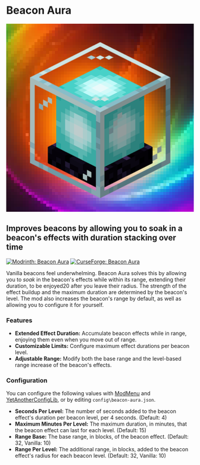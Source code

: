 # Beacon Aura

![icon.png](icon.png)

## Improves beacons by allowing you to soak in a beacon's effects with duration stacking over time

[![Modrinth: Beacon Aura](https://img.shields.io/badge/Modrinth-Beacon-Aura-00ae5d?logo=modrinth)](https://modrinth.com/mod/beacon-aura)
[![CurseForge: Beacon Aura](https://img.shields.io/badge/CurseForge-Beacon-Aura-f16437?logo=curseforge)](https://www.curseforge.com/minecraft/mc-mods/beacon-aura)

Vanilla beacons feel underwhelming. Beacon Aura solves this by allowing you to *soak* in the beacon's effects while within its range, extending their duration, to be enjoyed20 after you leave their radius. The strength of the effect buildup and the maximum duration are determined by the beacon's level. The mod also increases the beacon's range by default, as well as allowing you to configure it for yourself.

### Features

* **Extended Effect Duration:** Accumulate beacon effects while in range, enjoying them even when you move out of range.
* **Customizable Limits:** Configure maximum effect durations per beacon level.
* **Adjustable Range:** Modify both the base range and the level-based range increase of the beacon's effects.

### Configuration

You can configure the following values with [ModMenu](https://github.com/TerraformersMC/ModMenu) and [YetAnotherConfigLib](https://github.com/isXander/YetAnotherConfigLib), or by editing `config\beacon-aura.json`.

* **Seconds Per Level:** The number of seconds added to the beacon effect's duration per beacon level, per 4 seconds. (Default: 4)
* **Maximum Minutes Per Level:** The maximum duration, in minutes, that the beacon effect can last for each level. (Default: 15)
* **Range Base:** The base range, in blocks, of the beacon effect. (Default: 32, Vanilla: 10)
* **Range Per Level:** The additional range, in blocks, added to the beacon effect's radius for each beacon level. (Default: 32, Vanilla: 10)
